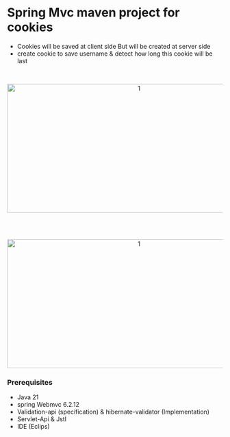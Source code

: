 # Spring Mvc maven project for cookies 
 - Cookies will be saved at client side But will be created  at server side
- create cookie to save username & detect how long this cookie will be last
<br>
<p align="center">
<img width="600" height="300" alt="1" src="https://github.com/user-attachments/assets/bfc547dd-ce01-4626-8253-bbc8abd6583e" />
</p>
<br><br>
 <p align="center">
   <img width="600" height="300" alt="1" src="https://github.com/user-attachments/assets/017da676-496a-4d66-aa8f-39855a887dc5" />
 </p>
 
 ### Prerequisites
- Java 21
- spring Webmvc 6.2.12
- Validation-api (specification) & hibernate-validator (Implementation)
- Servlet-Api & Jstl
- IDE (Eclips)
